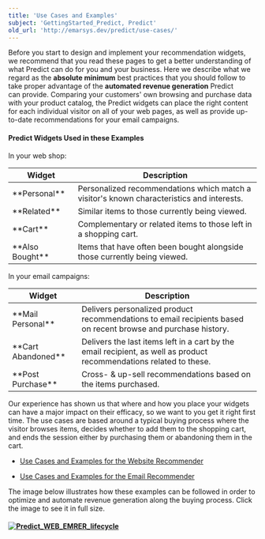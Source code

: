 ```yaml
---
title: 'Use Cases and Examples'
subject: 'GettingStarted_Predict, Predict'
old_url: 'http://emarsys.dev/predict/use-cases/'
---
```


Before you start to design and implement your recommendation widgets, we recommend that you read these pages to get a better understanding of what Predict can do for you and your business. Here we describe what we regard as the **absolute minimum** best practices that you should follow to take proper advantage of the **automated revenue generation** Predict can provide. Comparing your customers' own browsing and purchase data with your product catalog, the Predict widgets can place the right content for each individual visitor on all of your web pages, as well as provide up-to-date recommendations for your email campaigns.

#### Predict Widgets Used in these Examples

 In your web shop:

<table class="wikitable"><thead><tr><th>Widget</th> <th>Description</th> </tr></thead><tbody><tr><td>**Personal**</td> <td>Personalized recommendations which match a visitor's known characteristics and interests.</td> </tr><tr><td>**Related**</td> <td>Similar items to those currently being viewed.</td> </tr><tr><td>**Cart**</td> <td>Complementary or related items to those left in a shopping cart.</td> </tr><tr><td>**Also Bought**</td> <td>Items that have often been bought alongside those currently being viewed.</td></tr></tbody></table> In your email campaigns:

<table class="wikitable"><thead><tr><th>Widget</th> <th>Description</th> </tr></thead><tbody><tr><td>**Mail Personal**</td> <td>Delivers personalized product recommendations to email recipients based on recent browse and purchase history.</td> </tr><tr><td>**Cart Abandoned**</td> <td>Delivers the last items left in a cart by the email recipient, as well as product recommendations related to these.</td> </tr><tr><td>**Post Purchase**</td> <td>Cross- & up-sell recommendations based on the items purchased.</td></tr></tbody></table> Our experience has shown us that where and how you place your widgets can have a major impact on their efficacy, so we want to you get it right first time. The use cases are based around a typical buying process where the visitor browses items, decides whether to add them to the shopping cart, and ends the session either by purchasing them or abandoning them in the cart.

- [Use Cases and Examples for the Website Recommender](/Predict/webrec.md "Web Recommender: Best Practices and Examples")

- [Use Cases and Examples for the Email Recommender](/Getting%20Started/email-rec.md "Email Recommender: Best Practices and Examples")

 The image below illustrates how these examples can be followed in order to optimize and automate revenue generation along the buying process. Click the image to see it in full size.

#### [![Predict_WEB_EMRER_lifecycle](/assets/images/Predict_WEB_EMRER_lifecycle1-300x219.png)](/assets/images/Predict_WEB_EMRER_lifecycle1.png)

  